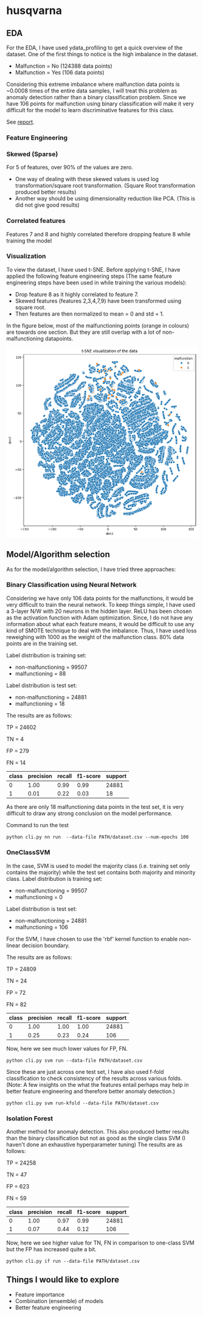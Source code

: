 # husqvarna

## EDA
For the EDA, I have used ydata_profiling to get a quick overview of the dataset.
One of the first things to notice is the high imbalance in the dataset.
* Malfunction = No (124388 data points)
* Malfunction = Yes (106 data points)

Considering this extreme imbalance where malfunction data points is ~0.0008 times of the entire data samples, I will treat this problem as anomaly detection rather than a binary classification problem. Since we have 106 points for malfunction using binary classification will make it very difficult for the model to learn discriminative features for this class.

See [report](docs/report.html).

### Feature Engineering
### Skewed (Sparse)
For 5 of features, over 90% of the values are zero. 
* One way of dealing with these skewed values is used log transformation/square root transformation. (Square Root transformation produced better results)
* Another way should be using dimensionality reduction like PCA. (This is did not give good results) 

### Correlated features
Features 7 and 8 and highly correlated therefore dropping feature 8 while training the model

### Visualization
To view the dataset, I have used t-SNE. Before applying t-SNE, I have applied the following feature engineering steps (The same feature engineering steps have been used in while training the various models):
* Drop feature 8 as it highly correlated to feature 7.
* Skewed features (features 2,3,4,7,9) have been transformed using square root.
* Then features are then normalized to mean = 0 and std = 1.

In the figure below, most of the malfunctioning points (orange in colours) are towards one section. But they are still overlap with a lot of non-malfunctioning datapoints.

![](./docs/output.png)

## Model/Algorithm selection
As for the model/algorithm selection, I have tried three approaches:

### Binary Classification using Neural Network
Considering we have only 106 data points for the malfunctions, it would be very difficult to train the neural network. To keep things simple, I have used a 3-layer N/W with 20 neurons in the hidden layer. ReLU has been chosen as the activation function with Adam optimization. Since, I do not have any information about what each feature means, it would be difficult to use any kind of SMOTE technique to deal with the imbalance. Thus, I have used loss reweighing with 1000 as the weight of the malfunction class. 80% data points are in the training set.

Label distribution is training set: 
* non-malfunctioning = 99507
* malfunctioning = 88

Label distribution is test set: 
* non-malfunctioning = 24881
* malfunctioning = 18

The results are as follows:

TP = 24602

TN = 4

FP = 279

FN = 14

| class | precision |   recall | f1-score  | support |
| ------|-----------|----------|--| --|
|0|       1.00    |  0.99|      0.99|     24881|
|           1    |   0.01    |  0.22    |  0.03     |   18|

As there are only 18 malfunctioning data points in the test set, it is very difficult to draw any strong conclusion on the model performance.

Command to run the test
```
python cli.py nn run  --data-file PATH/dataset.csv --num-epochs 100
```

### OneClassSVM
In the case, SVM is used to model the majority class (i.e. training set only contains the majority) while the test set contains both majority and minority class.
Label distribution is training set: 
* non-malfunctioning = 99507
* malfunctioning = 0

Label distribution is test set: 
* non-malfunctioning = 24881
* malfunctioning = 106

For the SVM, I have chosen to use the 'rbf' kernel function to enable non-linear decision boundary.

The results are as follows:

TP = 24809

TN = 24

FP = 72

FN = 82

| class | precision |   recall | f1-score  | support |
| ------|-----------|----------|--| --|
|0|       1.00    |  1.00|      1.00|     24881|
|           1    |   0.25    |  0.23    |  0.24     |   106|

Now, here we see much lower values for FP, FN.

```
python cli.py svm run --data-file PATH/dataset.csv 
```

Since these are just across one test set, I have also used f-fold classification to check consistency of the results across various folds. (Note: A few insights on the what the features entail perhaps may help in better feature engineering and therefore better anomaly detection.)

```
python cli.py svm run-kfold --data-file PATH/dataset.csv 
```

### Isolation Forest
Another method for anomaly detection. This also produced better results than the binary classification but not as good as the single class SVM (I haven't done an exhaustive hyperparameter tuning)
The results are as follows:

TP = 24258

TN = 47

FP = 623

FN = 59

| class | precision |   recall | f1-score  | support |
| ------|-----------|----------|--| --|
|0|       1.00    |  0.97|      0.99|     24881|
|           1    |   0.07    |  0.44    |  0.12     |   106|

Now, here we see higher value for TN, FN in comparison to one-class SVM but the FP has increased quite a bit.

```
python cli.py if run --data-file PATH/dataset.csv 
```


## Things I would like to explore
* Feature importance
* Combination (ensemble) of models 
* Better feature engineering